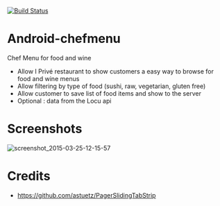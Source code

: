 [![Build Status](https://travis-ci.org/tonytamsf/Android-chefmenu.svg?branch=master)](https://travis-ci.org/tonytamsf/Android-chefmenu)

# Android-chefmenu
Chef Menu for food and wine

- Allow I Privé restaurant to show customers a easy way to browse for food and wine menus
- Allow filtering by type of food (sushi, raw, vegetarian, gluten free)
- Allow customer to save list of food items and show to the server
- Optional : data from the Locu api

# Screenshots
![screenshot_2015-03-25-12-15-57](https://cloud.githubusercontent.com/assets/149837/6833938/cb63c244-d2ed-11e4-8f26-cc9c3dee4c7c.png)

# Credits
- https://github.com/astuetz/PagerSlidingTabStrip
